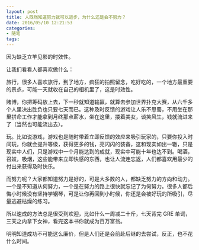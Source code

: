 ```yaml
---
layout: post
title: 人既然知道努力就可以进步，为什么还是会不努力？
date: 2016/05/10 12:21:53
categories: 
- 随笔
tags: 
---
```


因为缺乏立竿见影的时效性。

让我们看看人都喜欢做什么：

旅行，很多人喜欢旅行，到了地方，疯狂的拍照留念，吃好吃的，一个地方最重要的景点，可能一天就收在自己的相机里了，这是时效性。

赌博，你把筹码放上去，下一秒就知道输赢，就算去参加世界扑克大赛，从六千多个人里决出胜负也只要七天而已。这种及时反馈的游戏让人乐不思蜀，不用坐在那里拼命工作才能拿到月终那点薪水，坐在这里，搂着美女，谈笑风生，钱就流进来了（当然也可能流出去）。

玩。比如说游戏，游戏也是随时带着立即反馈的效应来吸引玩家的，只要你投入时间玩，你就会提升等级，获得更多的钱，亮闪闪的装备，这和现实如出一辙，只是现实中人们，只是游戏中一个月能达到的成就，现实中可能十年也达不到。喝酒，召妓，吸烟，这些能带来立即快感的东西，也让人流连忘返，人们都喜欢用最少的付出来获得及时快乐。

而努力呢？大家都知道努力是好的，可是大多数的人，都缺乏努力的方向和动力。一个是不知道从何努力，一个是在努力的路上很快就忘记了为何努力。很多人都后悔小时候没有坚持学钢琴，可是让你再回到小时候，你还是会被好玩的所吸引，尽量逃避枯燥的练习。

所以速成的方法总是很受到欢迎，比如什么一周减二十斤，七天背完 GRE 单词，三天之内拿下女神，看完这本书你就成为百万富翁。

明明知道成功不可能这么廉价，但是人们还是会前赴后继的去尝试，反正，也不花什么时间。
